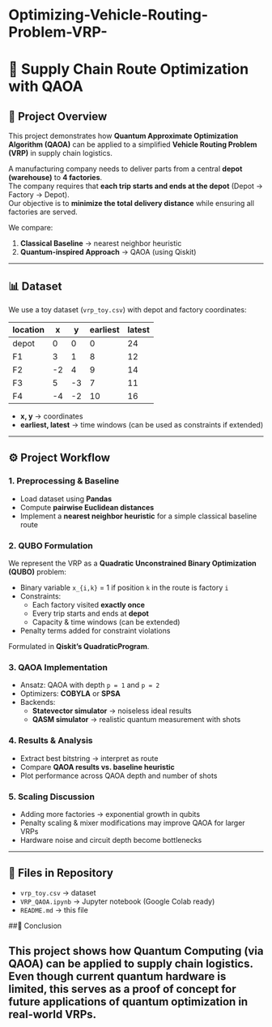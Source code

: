 # Optimizing-Vehicle-Routing-Problem-VRP-
# 🚚 Supply Chain Route Optimization with QAOA

## 📌 Project Overview
This project demonstrates how **Quantum Approximate Optimization Algorithm (QAOA)** can be applied to a simplified **Vehicle Routing Problem (VRP)** in supply chain logistics.  

A manufacturing company needs to deliver parts from a central **depot (warehouse)** to **4 factories**.  
The company requires that **each trip starts and ends at the depot** (Depot → Factory → Depot).  
Our objective is to **minimize the total delivery distance** while ensuring all factories are served.

We compare:
1. **Classical Baseline** → nearest neighbor heuristic  
2. **Quantum-inspired Approach** → QAOA (using Qiskit)

---

## 📊 Dataset
We use a toy dataset (`vrp_toy.csv`) with depot and factory coordinates:

| location | x  | y  | earliest | latest |
|----------|----|----|----------|--------|
| depot    | 0  | 0  | 0        | 24     |
| F1       | 3  | 1  | 8        | 12     |
| F2       | -2 | 4  | 9        | 14     |
| F3       | 5  | -3 | 7        | 11     |
| F4       | -4 | -2 | 10       | 16     |

- **x, y** → coordinates  
- **earliest, latest** → time windows (can be used as constraints if extended)

---

## ⚙️ Project Workflow

### 1. Preprocessing & Baseline
- Load dataset using **Pandas**  
- Compute **pairwise Euclidean distances**  
- Implement a **nearest neighbor heuristic** for a simple classical baseline route  

### 2. QUBO Formulation
We represent the VRP as a **Quadratic Unconstrained Binary Optimization (QUBO)** problem:
- Binary variable `x_{i,k}` = 1 if position `k` in the route is factory `i`  
- Constraints:
  - Each factory visited **exactly once**  
  - Every trip starts and ends at **depot**  
  - Capacity & time windows (can be extended)  
- Penalty terms added for constraint violations  

Formulated in **Qiskit’s QuadraticProgram**.

### 3. QAOA Implementation
- Ansatz: QAOA with depth `p = 1` and `p = 2`  
- Optimizers: **COBYLA** or **SPSA**  
- Backends:  
  - **Statevector simulator** → noiseless ideal results  
  - **QASM simulator** → realistic quantum measurement with shots  

### 4. Results & Analysis
- Extract best bitstring → interpret as route  
- Compare **QAOA results vs. baseline heuristic**  
- Plot performance across QAOA depth and number of shots  

### 5. Scaling Discussion
- Adding more factories → exponential growth in qubits  
- Penalty scaling & mixer modifications may improve QAOA for larger VRPs  
- Hardware noise and circuit depth become bottlenecks  

---

## 📂 Files in Repository
- `vrp_toy.csv` → dataset  
- `VRP_QAOA.ipynb` → Jupyter notebook (Google Colab ready)  
- `README.md` → this file  


##📌 Conclusion

This project shows how Quantum Computing (via QAOA) can be applied to supply chain logistics.
Even though current quantum hardware is limited, this serves as a proof of concept for future applications of quantum optimization in real-world VRPs.
---
